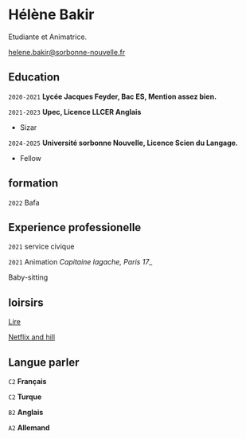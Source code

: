
# Hélène Bakir
Etudiante et Animatrice.

<div id="webaddress">
<a href="helene.bakir@sorbonne-nouvelle.fr">helene.bakir@sorbonne-nouvelle.fr</a>
</div>

## Education

`2020-2021`
__Lycée Jacques Feyder, Bac ES, Mention assez bien.__

`2021-2023`
__Upec, Licence LLCER Anglais__

- Sizar

`2024-2025`
__Université sorbonne Nouvelle, Licence Scien du Langage.__

- Fellow


## formation

`2022`
Bafa


## Experience professionelle

`2021`
service civique

`2021`
Animation _Capitaine lagache, Paris 17__

Baby-sitting

## loirsirs

<u> Lire </u>

<u> Netflix and hill </u>


## Langue parler

`C2`
__Français__

`C2`
__Turque__

`B2`
__Anglais__

`A2`
__Allemand__

<!-- ### Footer>

Last updated: May 2013 -->

